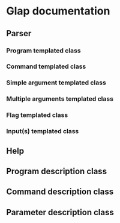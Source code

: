 # Glap documentation

## Parser

### Program templated class
### Command templated class
### Simple argument templated class
### Multiple arguments templated class
### Flag templated class
### Input(s) templated class

## Help

## Program description class
## Command description class
## Parameter description class
